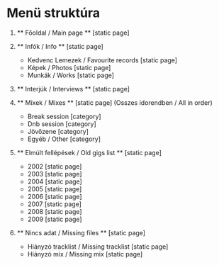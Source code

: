 # Menü struktúra

1. ** Főoldal / Main page ** [static page]

2. ** Infók / Info ** [static page]
   + Kedvenc Lemezek / Favourite records [static page]
   + Képek / Photos [static page]
   + Munkák / Works [static page]

3. ** Interjúk / Interviews ** [static page]

4. ** Mixek / Mixes ** [static page] (Osszes idorendben / All in order)
   + Break session [category]
   + Dnb session [category]
   + Jövőzene [category]
   + Egyéb / Other [category]

5. ** Elmúlt fellépések / Old gigs list ** [static page]
   + 2002 [static page]
   + 2003 [static page]
   + 2004 [static page]
   + 2005 [static page]
   + 2006 [static page]
   + 2007 [static page]
   + 2008 [static page]
   + 2009 [static page]

6. ** Nincs adat / Missing files ** [static page]
   + Hiányzó tracklist / Missing tracklist [static page]
   + Hiányzó mix / Missing mix [static page]